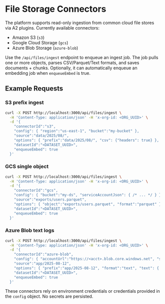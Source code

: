 # File Storage Connectors

The platform supports read-only ingestion from common cloud file stores via A2 plugins.
Currently available connectors:

- Amazon S3 (`s3`)
- Google Cloud Storage (`gcs`)
- Azure Blob Storage (`azure-blob`)

Use the `/api/files/ingest` endpoint to enqueue an ingest job. The job pulls one or more
objects, parses CSV/Parquet/Text formats, and saves documents + chunks. Optionally, it can
automatically enqueue an embedding job when `enqueueEmbed` is true.

## Example Requests

### S3 prefix ingest
```bash
curl -X POST http://localhost:3000/api/files/ingest \
  -H 'Content-Type: application/json' -H 'x-org-id: <ORG_UUID>' \
  -d '{
    "connectorId":"s3",
    "config": { "region":"us-east-1", "bucket":"my-bucket" },
    "source":"data/2025/08/",
    "options": { "prefix":"data/2025/08/", "csv": {"headers": true} },
    "datasetId":"<DATASET_UUID>",
    "enqueueEmbed": true
  }'
```

### GCS single object
```bash
curl -X POST http://localhost:3000/api/files/ingest \
  -H 'Content-Type: application/json' -H 'x-org-id: <ORG_UUID>' \
  -d '{
    "connectorId":"gcs",
    "config": { "bucket":"my-ds", "serviceAccountJson": { /* ... */ } },
    "source":"exports/users.parquet",
    "options": { "object":"exports/users.parquet", "format":"parquet" },
    "datasetId":"<DATASET_UUID>",
    "enqueueEmbed": true
  }'
```

### Azure Blob text logs
```bash
curl -X POST http://localhost:3000/api/files/ingest \
  -H 'Content-Type: application/json' -H 'x-org-id: <ORG_UUID>' \
  -d '{
    "connectorId":"azure-blob",
    "config": { "accountUrl":"https://<acct>.blob.core.windows.net", "sasToken":"<SAS>", "container":"logs" },
    "source":"app/2025-08-12",
    "options": { "prefix":"app/2025-08-12", "format":"text", "text": { "maxTokens": 4000 } },
    "datasetId":"<DATASET_UUID>",
    "enqueueEmbed": true
  }'
```

These connectors rely on environment credentials or credentials provided in the `config`
object. No secrets are persisted.
